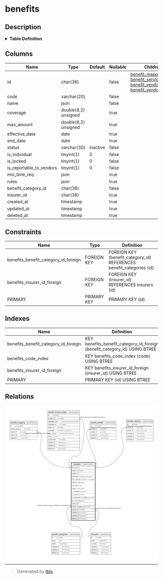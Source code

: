 # benefits

## Description

<details>
<summary><strong>Table Definition</strong></summary>

```sql
CREATE TABLE `benefits` (
  `id` char(36) COLLATE utf8mb4_unicode_ci NOT NULL,
  `code` varchar(20) COLLATE utf8mb4_unicode_ci NOT NULL,
  `name` json NOT NULL,
  `coverage` double(8,2) unsigned DEFAULT NULL,
  `max_amount` double(8,2) unsigned DEFAULT NULL,
  `effective_date` date DEFAULT NULL,
  `end_date` date DEFAULT NULL,
  `status` varchar(30) COLLATE utf8mb4_unicode_ci NOT NULL DEFAULT 'inactive',
  `is_individual` tinyint(1) NOT NULL DEFAULT '0',
  `is_locked` tinyint(1) NOT NULL DEFAULT '0',
  `is_reportable_to_vendors` tinyint(1) NOT NULL DEFAULT '0',
  `min_time_req` json DEFAULT NULL,
  `rules` json DEFAULT NULL,
  `benefit_category_id` char(36) COLLATE utf8mb4_unicode_ci NOT NULL,
  `insurer_id` char(36) COLLATE utf8mb4_unicode_ci DEFAULT NULL,
  `created_at` timestamp NULL DEFAULT NULL,
  `updated_at` timestamp NULL DEFAULT NULL,
  `deleted_at` timestamp NULL DEFAULT NULL,
  PRIMARY KEY (`id`),
  KEY `benefits_benefit_category_id_foreign` (`benefit_category_id`),
  KEY `benefits_insurer_id_foreign` (`insurer_id`),
  KEY `benefits_code_index` (`code`),
  CONSTRAINT `benefits_benefit_category_id_foreign` FOREIGN KEY (`benefit_category_id`) REFERENCES `benefit_categories` (`id`) ON DELETE CASCADE,
  CONSTRAINT `benefits_insurer_id_foreign` FOREIGN KEY (`insurer_id`) REFERENCES `insurers` (`id`) ON DELETE SET NULL
) ENGINE=InnoDB DEFAULT CHARSET=utf8mb4 COLLATE=utf8mb4_unicode_ci
```

</details>

## Columns

| Name | Type | Default | Nullable | Children | Parents | Comment |
| ---- | ---- | ------- | -------- | -------- | ------- | ------- |
| id | char(36) |  | false | [benefit_mapping](benefit_mapping.md) [benefit_service_codes](benefit_service_codes.md) [benefit_vendor](benefit_vendor.md) [benefit_vendors](benefit_vendors.md) |  |  |
| code | varchar(20) |  | false |  |  |  |
| name | json |  | false |  |  |  |
| coverage | double(8,2) unsigned |  | true |  |  |  |
| max_amount | double(8,2) unsigned |  | true |  |  |  |
| effective_date | date |  | true |  |  |  |
| end_date | date |  | true |  |  |  |
| status | varchar(30) | inactive | false |  |  |  |
| is_individual | tinyint(1) | 0 | false |  |  |  |
| is_locked | tinyint(1) | 0 | false |  |  |  |
| is_reportable_to_vendors | tinyint(1) | 0 | false |  |  |  |
| min_time_req | json |  | true |  |  |  |
| rules | json |  | true |  |  |  |
| benefit_category_id | char(36) |  | false |  | [benefit_categories](benefit_categories.md) |  |
| insurer_id | char(36) |  | true |  | [insurers](insurers.md) |  |
| created_at | timestamp |  | true |  |  |  |
| updated_at | timestamp |  | true |  |  |  |
| deleted_at | timestamp |  | true |  |  |  |

## Constraints

| Name | Type | Definition |
| ---- | ---- | ---------- |
| benefits_benefit_category_id_foreign | FOREIGN KEY | FOREIGN KEY (benefit_category_id) REFERENCES benefit_categories (id) |
| benefits_insurer_id_foreign | FOREIGN KEY | FOREIGN KEY (insurer_id) REFERENCES insurers (id) |
| PRIMARY | PRIMARY KEY | PRIMARY KEY (id) |

## Indexes

| Name | Definition |
| ---- | ---------- |
| benefits_benefit_category_id_foreign | KEY benefits_benefit_category_id_foreign (benefit_category_id) USING BTREE |
| benefits_code_index | KEY benefits_code_index (code) USING BTREE |
| benefits_insurer_id_foreign | KEY benefits_insurer_id_foreign (insurer_id) USING BTREE |
| PRIMARY | PRIMARY KEY (id) USING BTREE |

## Relations

![er](benefits.svg)

---

> Generated by [tbls](https://github.com/k1LoW/tbls)
